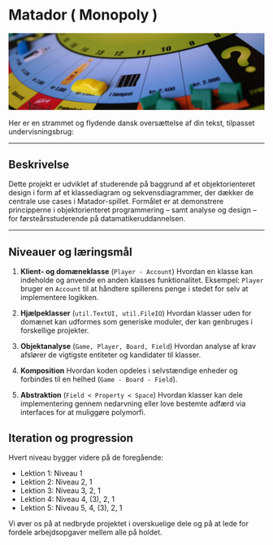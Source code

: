 # Matador ( Monopoly )

![Monopoly](./images/matador.jpg)

Her er en strammet og flydende dansk oversættelse af din tekst, tilpasset undervisningsbrug:

---

## Beskrivelse

Dette projekt er udviklet af studerende på baggrund af et objektorienteret design i form af et klassediagram og 
sekvensdiagrammer, der dækker de centrale use cases i Matador-spillet.
Formålet er at demonstrere principperne i objektorienteret programmering – samt analyse og design – for 
førsteårsstuderende på datamatikeruddannelsen.

---

## Niveauer og læringsmål

1. **Klient- og domæneklasse** (`Player - Account`)
   Hvordan en klasse kan indeholde og anvende en anden klasses funktionalitet.
   Eksempel: `Player` bruger en `Account` til at håndtere spillerens penge i stedet for selv at implementere logikken.

2. **Hjælpeklasser** (`util.TextUI, util.FileIO`)
   Hvordan klasser uden for domænet kan udformes som generiske moduler, der kan genbruges i forskellige projekter.

3. **Objektanalyse** (`Game, Player, Board, Field`)
   Hvordan analyse af krav afslører de vigtigste entiteter og kandidater til klasser.

4. **Komposition**
   Hvordan koden opdeles i selvstændige enheder og forbindes til en helhed (`Game - Board - Field`).

5. **Abstraktion** (`Field < Property < Space`)
   Hvordan klasser kan dele implementering gennem nedarvning eller love bestemte adfærd via interfaces for at muliggøre polymorfi.

## Iteration og progression

Hvert niveau bygger videre på de foregående:

* Lektion 1: Niveau 1
* Lektion 2: Niveau 2, 1
* Lektion 3: Niveau 3, 2, 1
* Lektion 4: Niveau 4, (3), 2, 1
* Lektion 5: Niveau 5, 4, (3), 2, 1

Vi øver os på at nedbryde projektet i overskuelige dele og på at lede for fordele arbejdsopgaver mellem alle på holdet.



